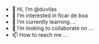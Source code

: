 - 👋 Hi, I’m @duvilas
- 👀 I’m interested in  ficar de boa
- 🌱 I’m currently learning ...
- 💞️ I’m looking to collaborate on ...
- 📫 How to reach me ...
<!---
duvilas/duvilas is a ✨ special ✨ repository because its `README.md` (this file) appears on your GitHub profile.   
You can click the Preview link to take a look at your changes.
--->

